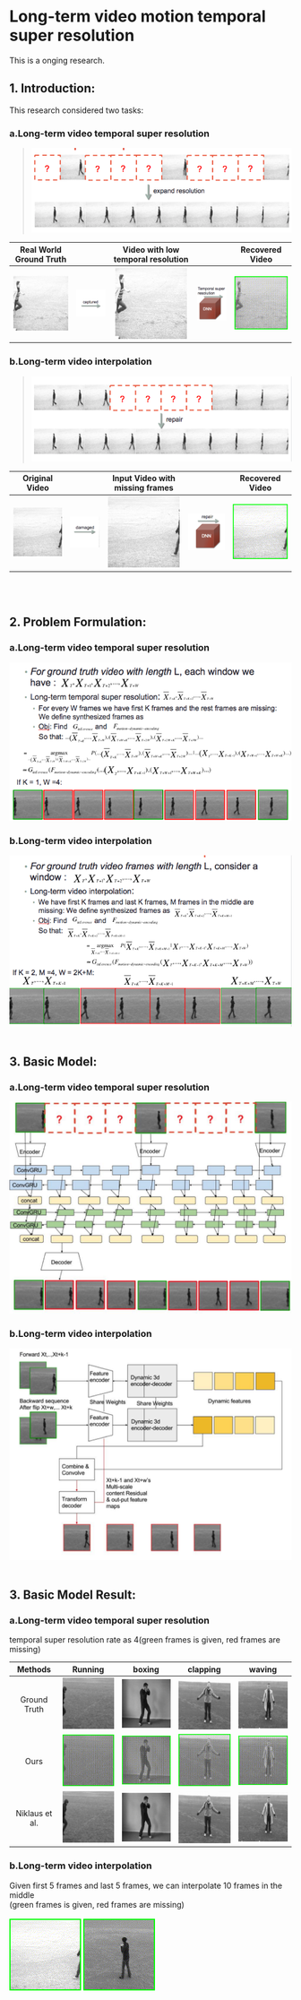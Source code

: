# Long-term video motion temporal super resolution
This is a onging research. 
## 1. Introduction:
This research considered two tasks:  
### a.Long-term video temporal super resolution</br>
>![Image of TSR](https://github.com/Xharlie/Project-site-Long-term-video-temporal-super-resolution/blob/master/site-content/Introduction/Temporal_super_resolution.png)</br>

| Real World Ground Truth |  | Video with low temporal resolution |  | Recovered Video |
| :---------------------: | :---------------------: | :---------------------: | :---------------------: | :---------------------: |
| ![gt](https://github.com/Xharlie/Project-site-Long-term-video-temporal-super-resolution/blob/master/site-content/Introduction/super_resolution_gt.gif) | ![captured](https://github.com/Xharlie/Project-site-Long-term-video-temporal-super-resolution/blob/master/site-content/Introduction/tsr_capture.png) | ![blk_gt](https://github.com/Xharlie/Project-site-Long-term-video-temporal-super-resolution/blob/master/site-content/Introduction/super_resolution_blk_gt.gif) | ![tsr_dnn](https://github.com/Xharlie/Project-site-Long-term-video-temporal-super-resolution/blob/master/site-content/Introduction/tsr_dnn.png) | ![pred](https://github.com/Xharlie/Project-site-Long-term-video-temporal-super-resolution/blob/master/site-content/Introduction/super_resolution_pred.gif) |

### b.Long-term video interpolation</br>
>![Image of VI](https://github.com/Xharlie/Project-site-Long-term-video-temporal-super-resolution/blob/master/site-content/Introduction/Video_interpolation.png) </br>

| Original Video |  | Input Video with missing frames |  | Recovered Video |
| :---------------------: | :---------------------: | :---------------------: | :---------------------: | :---------------------: |
| ![gt](https://github.com/Xharlie/Project-site-Long-term-video-temporal-super-resolution/blob/master/site-content/Introduction/video_interpolation_gt.gif) | ![captured](https://github.com/Xharlie/Project-site-Long-term-video-temporal-super-resolution/blob/master/site-content/Introduction/vi_damaged.png) | ![blk_gt](https://github.com/Xharlie/Project-site-Long-term-video-temporal-super-resolution/blob/master/site-content/Introduction/video_interpolation_blk_gt.gif) | ![tsr_dnn](https://github.com/Xharlie/Project-site-Long-term-video-temporal-super-resolution/blob/master/site-content/Introduction/vi_dnn.png) | ![pred](https://github.com/Xharlie/Project-site-Long-term-video-temporal-super-resolution/blob/master/site-content/Introduction/video_interpolation_pred.gif) |
</br>
</br>

## 2. Problem Formulation:
### a.Long-term video temporal super resolution</br>
![gt](https://github.com/Xharlie/Project-site-Long-term-video-temporal-super-resolution/blob/master/site-content/Formulation/Temporal_super_resolution_formulation.png)
### b.Long-term video interpolation</br>
![gt](https://github.com/Xharlie/Project-site-Long-term-video-temporal-super-resolution/blob/master/site-content/Formulation/Video_interpolation_formulation.png)
</br>
</br>
## 3. Basic Model:
### a.Long-term video temporal super resolution</br>
![gt](https://github.com/Xharlie/Project-site-Long-term-video-temporal-super-resolution/blob/master/site-content/model/temporal_super_resolution_model.png)
### b.Long-term video interpolation</br>
![gt](https://github.com/Xharlie/Project-site-Long-term-video-temporal-super-resolution/blob/master/site-content/model/video_interpolation.png)
</br>
</br>
## 3. Basic Model Result:
### a.Long-term video temporal super resolution</br>
temporal super resolution rate as 4(green frames is given, red frames are missing)</br>

| Methods | Running | boxing | clapping | waving |
| :---------------------: | :---------------------: | :---------------------: | :---------------------: | :---------------------: |
| Ground Truth | ![captured](https://github.com/Xharlie/Project-site-Long-term-video-temporal-super-resolution/blob/master/site-content/super_resolution_result/person21_running_d2_118_gt.gif) | ![captured](https://github.com/Xharlie/Project-site-Long-term-video-temporal-super-resolution/blob/master/site-content/super_resolution_result/person22_boxing_d4_104_gt.gif) | ![captured](https://github.com/Xharlie/Project-site-Long-term-video-temporal-super-resolution/blob/master/site-content/super_resolution_result/person22_handclapping_d2_116_gt.gif) | ![captured](https://github.com/Xharlie/Project-site-Long-term-video-temporal-super-resolution/blob/master/site-content/super_resolution_result/person22_handwaving_d3_224_gt.gif) |
| Ours | ![captured](https://github.com/Xharlie/Project-site-Long-term-video-temporal-super-resolution/blob/master/site-content/super_resolution_result/person21_running_d2_118_pred.gif) | ![captured](https://github.com/Xharlie/Project-site-Long-term-video-temporal-super-resolution/blob/master/site-content/super_resolution_result/person22_boxing_d4_104_pred.gif) | ![captured](https://github.com/Xharlie/Project-site-Long-term-video-temporal-super-resolution/blob/master/site-content/super_resolution_result/person22_handclapping_d2_116_pred.gif) | ![captured](https://github.com/Xharlie/Project-site-Long-term-video-temporal-super-resolution/blob/master/site-content/super_resolution_result/person22_handwaving_d3_224_pred.gif) |
| Niklaus et al. | ![captured](https://github.com/Xharlie/Project-site-Long-term-video-temporal-super-resolution/blob/master/site-content/super_resolution_result/person21_running_d2_118_soa.gif) | ![captured](https://github.com/Xharlie/Project-site-Long-term-video-temporal-super-resolution/blob/master/site-content/super_resolution_result/person22_boxing_d4_104_soa.gif) | ![captured](https://github.com/Xharlie/Project-site-Long-term-video-temporal-super-resolution/blob/master/site-content/super_resolution_result/person22_handclapping_d2_116_soa.gif) | ![captured](https://github.com/Xharlie/Project-site-Long-term-video-temporal-super-resolution/blob/master/site-content/super_resolution_result/person22_handwaving_d3_224_soa.gif) |

### b.Long-term video interpolation</br>
Given first 5 frames and last 5 frames, we can interpolate 10 frames in the middle</br>
(green frames is given, red frames are missing)</br></br>
![gt](https://github.com/Xharlie/Project-site-Long-term-video-temporal-super-resolution/blob/master/site-content/video_interpolation/person17_walking_d1_uncomp.365-375_pred.gif)
![gt](https://github.com/Xharlie/Project-site-Long-term-video-temporal-super-resolution/blob/master/site-content/video_interpolation/person19_boxing_d2_uncomp.1-11_pred.gif)
